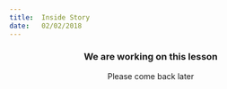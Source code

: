 ```yaml
---
title:  Inside Story
date:   02/02/2018
---
```


### <center>We are working on this lesson</center>
<center>Please come back later</center>